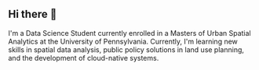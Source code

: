## Hi there 👋

<!--
**Theta1112/Theta1112** is a ✨ _special_ ✨ repository because its `README.md` (this file) appears on your GitHub profile.-->

I'm a Data Science Student currently enrolled in a Masters of Urban Spatial Analytics at the University of Pennsylvania. Currently, I'm learning new skills in spatial data analysis, public policy solutions in land use planning, and the development of cloud-native systems. 
